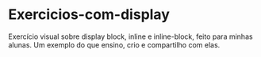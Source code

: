 # Exercicios-com-display
Exercício visual sobre display block, inline e inline-block, feito para minhas alunas. Um exemplo do que ensino, crio e compartilho com elas.
